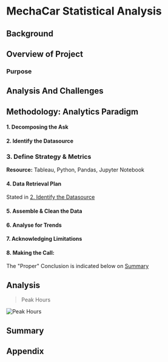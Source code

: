 # MechaCar Statistical Analysis

## Background


## Overview of Project



### Purpose



## Analysis And Challenges

## Methodology: Analytics Paradigm

#### 1. Decomposing the Ask



#### 2. Identify the Datasource


### 3. Define Strategy & Metrics
**Resource:** Tableau, Python, Pandas, Jupyter Notebook

#### 4. Data Retrieval Plan
Stated in [2. Identify the Datasource](#2-identify-the-datasource)

#### 5. Assemble & Clean the Data


#### 6. Analyse for Trends


#### 7. Acknowledging Limitations


#### 8. Making the Call:
The "Proper" Conclusion is indicated below on [Summary](#summary)

## Analysis


>Peak Hours

![Peak Hours](resources/peak_hours.png)



## Summary



## Appendix
